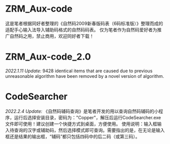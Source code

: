 # ZRM_Aux-code
这是笔者根据同好者整理的《自然码2009新春版码表（6码标准版）》整理而成的适配手心输入法导入辅助码格式的自然码码表。
仅为笔者作为自然码爱好者为推广自然码之用，禁止商用，欢迎同好者下载！

# ZRM_Aux-code_2.0
*2022.1.11 Update:*
9428 identical items that are caused due to previous unreasonable algorithm have been removed by a novel version of algorithm.

# CodeSearcher
*2022.2.4 Update:*
《自然码辅码查询》是笔者开发的用以查询自然码辅码的小程序，运行后选择安装目录，密码为："Copper"，解压后运行CodeSearcher.exe文件即可使用！建议创建一个快捷方式到桌面，方便使用。
使用说明：输入框输入待查询的汉字或辅助码，然后选择模式即可查询。需要指出的是，在无论是输入框还是结果的输出框，“辅码”都只包括四码中的后二码（或第三码）。
